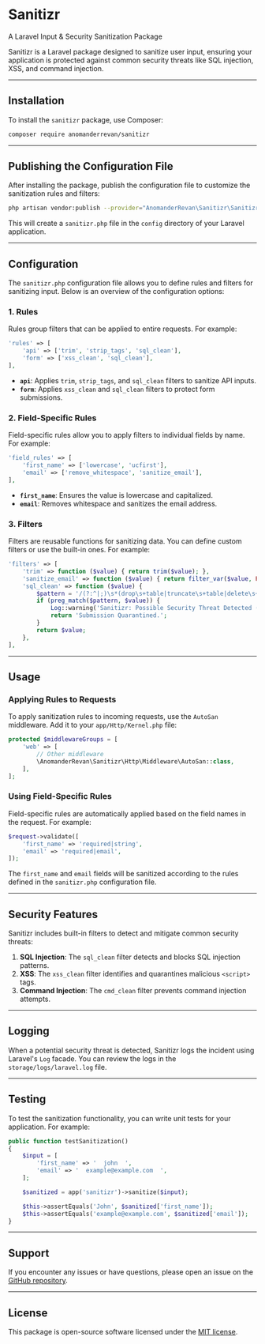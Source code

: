 # Sanitizr
A Laravel Input & Security Sanitization Package

Sanitizr is a Laravel package designed to sanitize user input, ensuring your application is protected against common security threats like SQL injection, XSS, and command injection.

---

## Installation

To install the `sanitizr` package, use Composer:

```bash
composer require anomanderrevan/sanitizr
```

---

## Publishing the Configuration File

After installing the package, publish the configuration file to customize the sanitization rules and filters:

```bash
php artisan vendor:publish --provider="AnomanderRevan\Sanitizr\SanitizrServiceProvider" --tag=config
```

This will create a `sanitizr.php` file in the `config` directory of your Laravel application.

---

## Configuration

The `sanitizr.php` configuration file allows you to define rules and filters for sanitizing input. Below is an overview of the configuration options:

### 1. **Rules**

Rules group filters that can be applied to entire requests. For example:

```php
'rules' => [
    'api' => ['trim', 'strip_tags', 'sql_clean'],
    'form' => ['xss_clean', 'sql_clean'],
],
```

- **`api`**: Applies `trim`, `strip_tags`, and `sql_clean` filters to sanitize API inputs.
- **`form`**: Applies `xss_clean` and `sql_clean` filters to protect form submissions.

### 2. **Field-Specific Rules**

Field-specific rules allow you to apply filters to individual fields by name. For example:

```php
'field_rules' => [
    'first_name' => ['lowercase', 'ucfirst'],
    'email' => ['remove_whitespace', 'sanitize_email'],
],
```

- **`first_name`**: Ensures the value is lowercase and capitalized.
- **`email`**: Removes whitespace and sanitizes the email address.

### 3. **Filters**

Filters are reusable functions for sanitizing data. You can define custom filters or use the built-in ones. For example:

```php
'filters' => [
    'trim' => function ($value) { return trim($value); },
    'sanitize_email' => function ($value) { return filter_var($value, FILTER_SANITIZE_EMAIL); },
    'sql_clean' => function ($value) {
        $pattern = '/(?:^|;)\s*(drop\s+table|truncate\s+table|delete\s+from|...)/i';
        if (preg_match($pattern, $value)) {
            Log::warning('Sanitizr: Possible Security Threat Detected (SQL Injection)', ['value' => $value]);
            return 'Submission Quarantined.';
        }
        return $value;
    },
],
```

---

## Usage

### Applying Rules to Requests

To apply sanitization rules to incoming requests, use the `AutoSan` middleware. Add it to your `app/Http/Kernel.php` file:

```php
protected $middlewareGroups = [
    'web' => [
        // Other middleware
        \AnomanderRevan\Sanitizr\Http\Middleware\AutoSan::class,
    ],
];
```

### Using Field-Specific Rules

Field-specific rules are automatically applied based on the field names in the request. For example:

```php
$request->validate([
    'first_name' => 'required|string',
    'email' => 'required|email',
]);
```

The `first_name` and `email` fields will be sanitized according to the rules defined in the `sanitizr.php` configuration file.

---

## Security Features

Sanitizr includes built-in filters to detect and mitigate common security threats:

1. **SQL Injection**: The `sql_clean` filter detects and blocks SQL injection patterns.
2. **XSS**: The `xss_clean` filter identifies and quarantines malicious `<script>` tags.
3. **Command Injection**: The `cmd_clean` filter prevents command injection attempts.

---

## Logging

When a potential security threat is detected, Sanitizr logs the incident using Laravel's `Log` facade. You can review the logs in the `storage/logs/laravel.log` file.

---

## Testing

To test the sanitization functionality, you can write unit tests for your application. For example:

```php
public function testSanitization()
{
    $input = [
        'first_name' => '  john  ',
        'email' => '  example@example.com  ',
    ];

    $sanitized = app('sanitizr')->sanitize($input);

    $this->assertEquals('John', $sanitized['first_name']);
    $this->assertEquals('example@example.com', $sanitized['email']);
}
```

---

## Support

If you encounter any issues or have questions, please open an issue on the [GitHub repository](https://github.com/anomanderrevan/sanitizr).

---

## License

This package is open-source software licensed under the [MIT license](LICENSE).
```